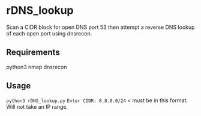 # rDNS_lookup
Scan a CIDR block for open DNS port 53 then attempt a reverse DNS lookup of each open port using dnsrecon. 

## Requirements
python3
nmap
dnsrecon

## Usage
`python3 rDNS_lookup.py`
`Enter CIDR: 8.8.8.0/24` < must be in this format. Will not take an IP range.
